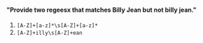 #### "Provide two regeesx that matches Billy Jean but not billy jean."

1. `[A-Z]+[a-z]*\s[A-Z]+[a-z]*`
1. `[A-Z]+illy\s[A-Z]+ean`
